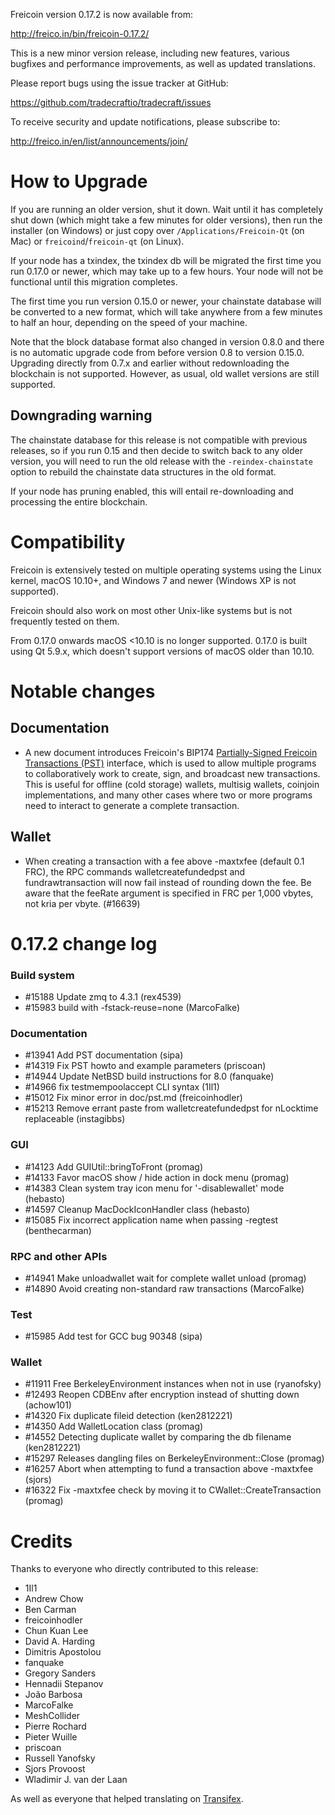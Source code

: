 Freicoin version 0.17.2 is now available from:

  <http://freico.in/bin/freicoin-0.17.2/>

This is a new minor version release, including new features, various bugfixes
and performance improvements, as well as updated translations.

Please report bugs using the issue tracker at GitHub:

  <https://github.com/tradecraftio/tradecraft/issues>

To receive security and update notifications, please subscribe to:

  <http://freico.in/en/list/announcements/join/>

How to Upgrade
==============

If you are running an older version, shut it down. Wait until it has completely
shut down (which might take a few minutes for older versions), then run the
installer (on Windows) or just copy over `/Applications/Freicoin-Qt` (on Mac)
or `freicoind`/`freicoin-qt` (on Linux).

If your node has a txindex, the txindex db will be migrated the first time you
run 0.17.0 or newer, which may take up to a few hours. Your node will not be
functional until this migration completes.

The first time you run version 0.15.0 or newer, your chainstate database will be converted to a
new format, which will take anywhere from a few minutes to half an hour,
depending on the speed of your machine.

Note that the block database format also changed in version 0.8.0 and there is no
automatic upgrade code from before version 0.8 to version 0.15.0. Upgrading
directly from 0.7.x and earlier without redownloading the blockchain is not supported.
However, as usual, old wallet versions are still supported.

Downgrading warning
-------------------

The chainstate database for this release is not compatible with previous
releases, so if you run 0.15 and then decide to switch back to any
older version, you will need to run the old release with the `-reindex-chainstate`
option to rebuild the chainstate data structures in the old format.

If your node has pruning enabled, this will entail re-downloading and
processing the entire blockchain.

Compatibility
==============

Freicoin is extensively tested on multiple operating systems using
the Linux kernel, macOS 10.10+, and Windows 7 and newer (Windows XP is not supported).

Freicoin should also work on most other Unix-like systems but is not
frequently tested on them.

From 0.17.0 onwards macOS <10.10 is no longer supported. 0.17.0 is built using Qt 5.9.x, which doesn't
support versions of macOS older than 10.10.

Notable changes
===============

Documentation
-------------

- A new document introduces Freicoin's BIP174
  [Partially-Signed Freicoin Transactions (PST)](https://github.com/tradecraftio/tradecraft/blob/0.17/doc/pst.md)
  interface, which is used to allow multiple programs to collaboratively
  work to create, sign, and broadcast new transactions.  This is useful
  for offline (cold storage) wallets, multisig wallets, coinjoin
  implementations, and many other cases where two or more programs need
  to interact to generate a complete transaction.

Wallet
------

- When creating a transaction with a fee above -maxtxfee (default 0.1 FRC), the RPC commands walletcreatefundedpst and fundrawtransaction will now fail instead of rounding down the fee. Be aware that the feeRate argument is specified in FRC per 1,000 vbytes, not kria per vbyte. (#16639)

0.17.2 change log
=================

### Build system
- #15188 Update zmq to 4.3.1 (rex4539)
- #15983 build with -fstack-reuse=none (MarcoFalke)

### Documentation
- #13941 Add PST documentation (sipa)
- #14319 Fix PST howto and example parameters (priscoan)
- #14944 Update NetBSD build instructions for 8.0 (fanquake)
- #14966 fix testmempoolaccept CLI syntax (1Il1)
- #15012 Fix minor error in doc/pst.md (freicoinhodler)
- #15213 Remove errant paste from walletcreatefundedpst for nLocktime replaceable (instagibbs)

### GUI
- #14123 Add GUIUtil::bringToFront (promag)
- #14133 Favor macOS show / hide action in dock menu (promag)
- #14383 Clean system tray icon menu for '-disablewallet' mode (hebasto)
- #14597 Cleanup MacDockIconHandler class (hebasto)
- #15085 Fix incorrect application name when passing -regtest (benthecarman)

### RPC and other APIs
- #14941 Make unloadwallet wait for complete wallet unload (promag)
- #14890 Avoid creating non-standard raw transactions (MarcoFalke)

### Test
- #15985 Add test for GCC bug 90348 (sipa)

### Wallet
- #11911 Free BerkeleyEnvironment instances when not in use (ryanofsky)
- #12493 Reopen CDBEnv after encryption instead of shutting down (achow101)
- #14320 Fix duplicate fileid detection (ken2812221)
- #14350 Add WalletLocation class (promag)
- #14552 Detecting duplicate wallet by comparing the db filename (ken2812221)
- #15297 Releases dangling files on BerkeleyEnvironment::Close (promag)
- #16257 Abort when attempting to fund a transaction above -maxtxfee (sjors)
- #16322 Fix -maxtxfee check by moving it to CWallet::CreateTransaction (promag)

Credits
=======

Thanks to everyone who directly contributed to this release:

- 1Il1
- Andrew Chow
- Ben Carman
- freicoinhodler
- Chun Kuan Lee
- David A. Harding
- Dimitris Apostolou
- fanquake
- Gregory Sanders
- Hennadii Stepanov
- João Barbosa
- MarcoFalke
- MeshCollider
- Pierre Rochard
- Pieter Wuille
- priscoan
- Russell Yanofsky
- Sjors Provoost
- Wladimir J. van der Laan

As well as everyone that helped translating on [Transifex](https://www.transifex.com/projects/p/freicoin/).
